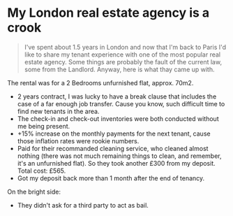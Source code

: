 # My London real estate agency is a crook

> I've spent about 1.5 years in London and now that I'm back to Paris I'd like to share my tenant experience with one of the most popular real estate agency.
> Some things are probably the fault of the current law, some from the Landlord. Anyway, here is what thay came up with.

The rental was for a 2 Bedrooms unfurnished flat, approx. 70m2.

* 2 years contract, I was lucky to have a break clause that includes the case of a far enough job transfer. Cause you know, such difficult time to find new tenants in the area.
* The check-in and check-out inventories were both conducted without me being present.
* +15% increase on the monthly payments for the next tenant, cause those inflation rates were rookie numbers.
* Paid for their recommanded cleaning service, who cleaned almost nothing (there was not much remaining things to clean, and remember, it's an unfurnished flat). So they took another £300 from my deposit. Total cost: £565.
* Got my deposit back more than 1 month after the end of tenancy.

On the bright side:
* They didn't ask for a third party to act as bail.
